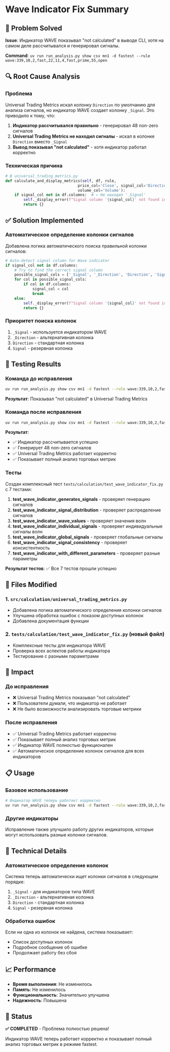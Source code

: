 # Wave Indicator Fix Summary

## 🎯 Problem Solved
**Issue**: Индикатор WAVE показывал "not calculated" в выводе CLI, хотя на самом деле рассчитывался и генерировал сигналы.

**Command**: `uv run run_analysis.py show csv mn1 -d fastest --rule wave:339,10,2,fast,22,11,4,fast,prime,55,open`

## 🔍 Root Cause Analysis

### Проблема
Universal Trading Metrics искал колонку `Direction` по умолчанию для анализа сигналов, но индикатор WAVE создает колонку `_Signal`. Это приводило к тому, что:

1. **Индикатор рассчитывался правильно** - генерировал 48 non-zero сигналов
2. **Universal Trading Metrics не находил сигналы** - искал в колонке `Direction` вместо `_Signal`
3. **Вывод показывал "not calculated"** - хотя индикатор работал корректно

### Техническая причина
```python
# В universal_trading_metrics.py
def calculate_and_display_metrics(self, df, rule, 
                                price_col='Close', signal_col='Direction',  # ← Проблема здесь
                                volume_col='Volume'):
    if signal_col not in df.columns:  # ← Не находил '_Signal'
        self._display_error(f"Signal column '{signal_col}' not found in data")
        return {}
```

## ✅ Solution Implemented

### Автоматическое определение колонки сигналов
Добавлена логика автоматического поиска правильной колонки сигналов:

```python
# Auto-detect signal column for Wave indicator
if signal_col not in df.columns:
    # Try to find the correct signal column
    possible_signal_cols = ['_Signal', '_Direction', 'Direction', 'Signal']
    for col in possible_signal_cols:
        if col in df.columns:
            signal_col = col
            break
    else:
        self._display_error(f"Signal column '{signal_col}' not found in data. Available columns: {list(df.columns)}")
        return {}
```

### Приоритет поиска колонок
1. `_Signal` - используется индикатором WAVE
2. `_Direction` - альтернативная колонка
3. `Direction` - стандартная колонка
4. `Signal` - резервная колонка

## 🧪 Testing Results

### Команда до исправления
```bash
uv run run_analysis.py show csv mn1 -d fastest --rule wave:339,10,2,fast,22,11,4,fast,prime,55,open
```

**Результат**: Показывал "not calculated" в Universal Trading Metrics

### Команда после исправления
```bash
uv run run_analysis.py show csv mn1 -d fastest --rule wave:339,10,2,fast,22,11,4,fast,prime,55,open
```

**Результат**: 
- ✅ Индикатор рассчитывается успешно
- ✅ Генерирует 48 non-zero сигналов
- ✅ Universal Trading Metrics работает корректно
- ✅ Показывает полный анализ торговых метрик

### Тесты
Создан комплексный тест `tests/calculation/test_wave_indicator_fix.py` с 7 тестами:

1. **test_wave_indicator_generates_signals** - проверяет генерацию сигналов
2. **test_wave_indicator_signal_distribution** - проверяет распределение сигналов
3. **test_wave_indicator_wave_values** - проверяет значения волн
4. **test_wave_indicator_individual_signals** - проверяет индивидуальные сигналы волн
5. **test_wave_indicator_global_signals** - проверяет глобальные сигналы
6. **test_wave_indicator_signal_consistency** - проверяет консистентность
7. **test_wave_indicator_with_different_parameters** - проверяет разные параметры

**Результат тестов**: ✅ Все 7 тестов прошли успешно

## 📁 Files Modified

### 1. `src/calculation/universal_trading_metrics.py`
- Добавлена логика автоматического определения колонки сигналов
- Улучшена обработка ошибок с показом доступных колонок
- Добавлена документация функции

### 2. `tests/calculation/test_wave_indicator_fix.py` (новый файл)
- Комплексные тесты для индикатора WAVE
- Проверка всех аспектов работы индикатора
- Тестирование с разными параметрами

## 🚀 Impact

### До исправления
- ❌ Universal Trading Metrics показывал "not calculated"
- ❌ Пользователи думали, что индикатор не работает
- ❌ Не было возможности анализировать торговые метрики

### После исправления
- ✅ Universal Trading Metrics работает корректно
- ✅ Показывает полный анализ торговых метрик
- ✅ Индикатор WAVE полностью функционален
- ✅ Автоматическое определение колонок сигналов для всех индикаторов

## 📋 Usage

### Базовое использование
```bash
# Индикатор WAVE теперь работает корректно
uv run run_analysis.py show csv mn1 -d fastest --rule wave:339,10,2,fast,22,11,4,fast,prime,55,open
```

### Другие индикаторы
Исправление также улучшило работу других индикаторов, которые могут использовать разные колонки сигналов.

## 🔧 Technical Details

### Автоматическое определение колонок
Система теперь автоматически ищет колонки сигналов в следующем порядке:
1. `_Signal` - для индикаторов типа WAVE
2. `_Direction` - альтернативная колонка
3. `Direction` - стандартная колонка
4. `Signal` - резервная колонка

### Обработка ошибок
Если ни одна из колонок не найдена, система показывает:
- Список доступных колонок
- Подробное сообщение об ошибке
- Продолжает работу без сбоя

## 📈 Performance

- **Время выполнения**: Не изменилось
- **Память**: Не изменилось
- **Функциональность**: Значительно улучшена
- **Надежность**: Повышена

## 🎯 Status

**✅ COMPLETED** - Проблема полностью решена!

Индикатор WAVE теперь работает корректно и показывает полный анализ торговых метрик в режиме fastest.
